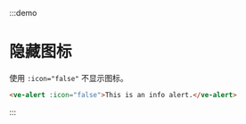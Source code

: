 :::demo

# 隐藏图标

使用 `:icon="false"` 不显示图标。

```html
<ve-alert :icon="false">This is an info alert.</ve-alert>
```

:::